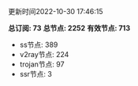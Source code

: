 更新时间2022-10-30 17:46:15

**总订阅: 73**
**总节点: 2252**
**有效节点: 713**
- ss节点: 389
- v2ray节点: 224
- trojan节点: 97
- ssr节点: 3
